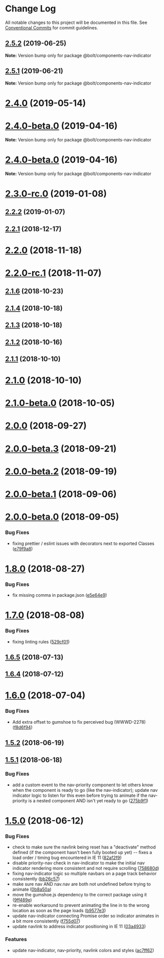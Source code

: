 # Change Log

All notable changes to this project will be documented in this file.
See [Conventional Commits](https://conventionalcommits.org) for commit guidelines.

## [2.5.2](https://github.com/bolt-design-system/bolt/tree/master/packages/components/bolt-navbar/compare/v2.5.1...v2.5.2) (2019-06-25)

**Note:** Version bump only for package @bolt/components-nav-indicator





## [2.5.1](https://github.com/bolt-design-system/bolt/tree/master/packages/components/bolt-navbar/compare/v2.5.0...v2.5.1) (2019-06-21)

**Note:** Version bump only for package @bolt/components-nav-indicator





# [2.4.0](https://github.com/bolt-design-system/bolt/tree/master/packages/components/bolt-navbar/compare/v2.3.2...v2.4.0) (2019-05-14)



# [2.4.0-beta.0](https://github.com/bolt-design-system/bolt/tree/master/packages/components/bolt-navbar/compare/v2.2.2...v2.4.0-beta.0) (2019-04-16)

**Note:** Version bump only for package @bolt/components-nav-indicator





# [2.4.0-beta.0](https://github.com/bolt-design-system/bolt/tree/master/packages/components/bolt-navbar/compare/v2.3.0...v2.4.0-beta.0) (2019-04-16)

**Note:** Version bump only for package @bolt/components-nav-indicator





# [2.3.0-rc.0](https://github.com/bolt-design-system/bolt/tree/master/packages/components/bolt-navbar/compare/v2.2.2...v2.3.0-rc.0) (2019-01-08)



## [2.2.2](https://github.com/bolt-design-system/bolt/tree/master/packages/components/bolt-navbar/compare/v2.2.1...v2.2.2) (2019-01-07)



## [2.2.1](https://github.com/bolt-design-system/bolt/tree/master/packages/components/bolt-navbar/compare/v2.2.0...v2.2.1) (2018-12-17)



# [2.2.0](https://github.com/bolt-design-system/bolt/tree/master/packages/components/bolt-navbar/compare/v2.2.0-rc.1...v2.2.0) (2018-11-18)



# [2.2.0-rc.1](https://github.com/bolt-design-system/bolt/tree/master/packages/components/bolt-navbar/compare/v2.1.6...v2.2.0-rc.1) (2018-11-07)



## [2.1.6](https://github.com/bolt-design-system/bolt/tree/master/packages/components/bolt-navbar/compare/v2.1.5...v2.1.6) (2018-10-23)



## [2.1.4](https://github.com/bolt-design-system/bolt/tree/master/packages/components/bolt-navbar/compare/v2.1.3...v2.1.4) (2018-10-18)



## [2.1.3](https://github.com/bolt-design-system/bolt/tree/master/packages/components/bolt-navbar/compare/v2.1.2...v2.1.3) (2018-10-18)



## [2.1.2](https://github.com/bolt-design-system/bolt/tree/master/packages/components/bolt-navbar/compare/v2.1.1...v2.1.2) (2018-10-16)



## [2.1.1](https://github.com/bolt-design-system/bolt/tree/master/packages/components/bolt-navbar/compare/v2.1.0...v2.1.1) (2018-10-10)



# [2.1.0](https://github.com/bolt-design-system/bolt/tree/master/packages/components/bolt-navbar/compare/v2.1.0-beta.0...v2.1.0) (2018-10-10)



# [2.1.0-beta.0](https://github.com/bolt-design-system/bolt/tree/master/packages/components/bolt-navbar/compare/v2.0.0...v2.1.0-beta.0) (2018-10-05)



# [2.0.0](https://github.com/bolt-design-system/bolt/tree/master/packages/components/bolt-navbar/compare/v2.0.0-beta.3...v2.0.0) (2018-09-27)



# [2.0.0-beta.3](https://github.com/bolt-design-system/bolt/tree/master/packages/components/bolt-navbar/compare/v2.0.0-beta.2...v2.0.0-beta.3) (2018-09-21)



# [2.0.0-beta.2](https://github.com/bolt-design-system/bolt/tree/master/packages/components/bolt-navbar/compare/v1.8.3...v2.0.0-beta.2) (2018-09-19)



# [2.0.0-beta.1](https://github.com/bolt-design-system/bolt/tree/master/packages/components/bolt-navbar/compare/v2.0.0-beta.0...v2.0.0-beta.1) (2018-09-06)



# [2.0.0-beta.0](https://github.com/bolt-design-system/bolt/tree/master/packages/components/bolt-navbar/compare/v1.8.1...v2.0.0-beta.0) (2018-09-05)


### Bug Fixes

* fixing prettier / eslint issues with decorators next to exported Classes ([e79f9a8](https://github.com/bolt-design-system/bolt/tree/master/packages/components/bolt-navbar/commit/e79f9a8))



# [1.8.0](https://github.com/bolt-design-system/bolt/tree/master/packages/components/bolt-navbar/compare/v1.7.2...v1.8.0) (2018-08-27)


### Bug Fixes

* fix missing comma in package.json ([e5e64e9](https://github.com/bolt-design-system/bolt/tree/master/packages/components/bolt-navbar/commit/e5e64e9))



# [1.7.0](https://github.com/bolt-design-system/bolt/tree/master/packages/components/bolt-navbar/compare/v1.6.8...v1.7.0) (2018-08-08)


### Bug Fixes

* fixing linting rules ([529cf01](https://github.com/bolt-design-system/bolt/tree/master/packages/components/bolt-navbar/commit/529cf01))



## [1.6.5](https://github.com/bolt-design-system/bolt/tree/master/packages/components/bolt-navbar/compare/v1.6.4...v1.6.5) (2018-07-13)



## [1.6.4](https://github.com/bolt-design-system/bolt/tree/master/packages/components/bolt-navbar/compare/v1.6.3...v1.6.4) (2018-07-12)



# [1.6.0](https://github.com/bolt-design-system/bolt/tree/master/packages/components/bolt-navbar/compare/v1.5.3...v1.6.0) (2018-07-04)


### Bug Fixes

* Add extra offset to gumshoe to fix perceived bug (WWWD-2278) ([f8d6f94](https://github.com/bolt-design-system/bolt/tree/master/packages/components/bolt-navbar/commit/f8d6f94))



## [1.5.2](https://github.com/bolt-design-system/bolt/tree/master/packages/components/bolt-navbar/compare/v1.5.1...v1.5.2) (2018-06-19)



## [1.5.1](https://github.com/bolt-design-system/bolt/tree/master/packages/components/bolt-navbar/compare/v1.5.0...v1.5.1) (2018-06-18)


### Bug Fixes

* add a custom event to the nav-priority component to let others know when the component is ready to go (like the nav-indicator); update nav indicator logic to listen for this even before trying to animate if the nav-priority is a nested component AND isn't yet ready to go ([275b9f1](https://github.com/bolt-design-system/bolt/tree/master/packages/components/bolt-navbar/commit/275b9f1))



# [1.5.0](https://github.com/bolt-design-system/bolt/tree/master/packages/components/bolt-navbar/compare/v1.4.5...v1.5.0) (2018-06-12)


### Bug Fixes

* check to make sure the navlink being reset has a "deactivate" method defined (if the component hasn't been fully booted up yet) -- fixes a load order / timing bug encountered in IE 11 ([82af2f9](https://github.com/bolt-design-system/bolt/tree/master/packages/components/bolt-navbar/commit/82af2f9))
* disable priority-nav check in nav-indicator to make the initial nav indicator rendering more consistent and not require scrolling ([758680d](https://github.com/bolt-design-system/bolt/tree/master/packages/components/bolt-navbar/commit/758680d))
* fixing nav-indicator logic so multiple navbars on a page track behavior consistently ([bb26c57](https://github.com/bolt-design-system/bolt/tree/master/packages/components/bolt-navbar/commit/bb26c57))
* make sure nav AND nav.nav are both not undefined before trying to animate ([0b8a50a](https://github.com/bolt-design-system/bolt/tree/master/packages/components/bolt-navbar/commit/0b8a50a))
* move the gumshoe.js dependency to the correct package using it ([9ff489e](https://github.com/bolt-design-system/bolt/tree/master/packages/components/bolt-navbar/commit/9ff489e))
* re-enable <bolt-nav-indicator> workaround to prevent animating the line in to the wrong location as soon as the page loads ([b9577e3](https://github.com/bolt-design-system/bolt/tree/master/packages/components/bolt-navbar/commit/b9577e3))
* update nav-indicator connecting Promise order so indicator animates in a bit more consistently ([f755d07](https://github.com/bolt-design-system/bolt/tree/master/packages/components/bolt-navbar/commit/f755d07))
* update navlink to address indicator positioning in IE 11 ([03a4933](https://github.com/bolt-design-system/bolt/tree/master/packages/components/bolt-navbar/commit/03a4933))


### Features

* update nav-indicator, nav-priority, navlink colors and styles ([ac7ff62](https://github.com/bolt-design-system/bolt/tree/master/packages/components/bolt-navbar/commit/ac7ff62))
